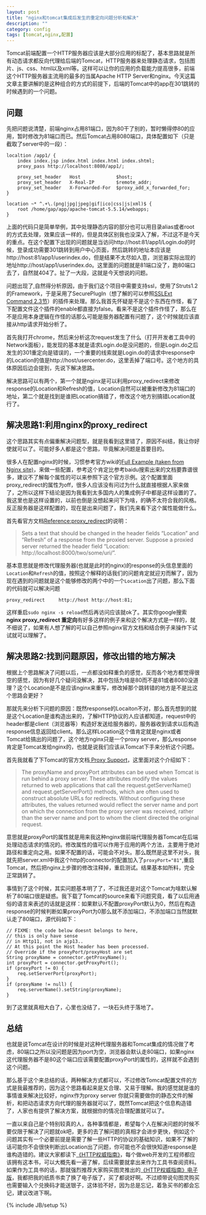 ```yaml
---
layout: post
title: "nginx和tomcat集成后发生的重定向问题分析和解决"
description: ""
category: config
tags: [tomcat,nginx,配置]
---
```

Tomcat前端配置一个HTTP服务器应该是大部分应用的标配了，基本思路就是所有动态请求都反向代理给后端的Tomcat，HTTP服务器来处理静态请求，包括图片、js、css、html以及xml等。这样可以让你的应用的负载能力提高很多，前端这个HTTP服务器主流用的最多的当属Apache HTTP Server和nginx。今天这篇文章主要讲解的是这种组合的方式的前提下，后端的Tomcat中的app在301跳转的时候遇到的一个问题。

## 问题

先把问题说清楚，前端nginx占用81端口，因为80干了别的，暂时懒得停80的应用，暂时修改为81端口而已。然后Tomcat占用8080端口，具体配置如下（只是截取了server中的一段）：

	localtion /app1/ {
		index index.jsp index.html index.html index.shtml;
		proxy_pass http://localhost:8080/app1/;
		
		proxy_set_header   Host             $host;
 		proxy_set_header   X-Real-IP        $remote_addr;
		proxy_set_header   X-Forwarded-For  $proxy_add_x_forwarded_for;
	}
	
	location ~* ^.+\.(png|jpg|jpeg|gif|ico|css|js|xml)$ {
        root /home/gap/app/apache-tomcat-5.5.14/webapps;
    }

上面的代码只是简单举例，其中处理静态内容的部分也可以用目录alias或者root的方式去处理，效果应该一样的，但是具体区别我也没深入了解，不过这不是今天的重点。在这个配置下出现的问题就是当访问http://host:81/app1/Login.do的时候，登录成功需要301跳转到用户中心页面，然后跳转的地址本应该是http://host:81/app1/userindex.do，但是结果不太尽如人意，浏览器实际出现的地址http://host/app1/userindex.do。这里面的问题就是81端口没了，跑80端口去了，自然就404了。扯了一大段，这就是今天想说的问题。

问题出现了,自然得分析原因，由于我们这个项目中需要支持ssl，使用了Struts1.2的Framework，于是采用了SecurePlugIn（想了解的可以参照[SSLExt Command 2.3节](http://www.niallp.pwp.blueyonder.co.uk/sslext.html)）的插件来处理。那么我首先怀疑是不是这个东西在作怪，看了下配置文件这个插件的enable都直接为false。看来不是这个插件作怪了，那么在不是应用本身逻辑在作怪的话那么可能是服务器配置有问题了，这个时候就应该直接从http请求开始分析了。

首先我打开chrome，然后来分析这次request发生了什么（打开开发者工具中的Network面板），能发现的基本就是请求Login.do是没问题的，但是Login.do之后发生的301重定向是错误的，一个重要的线索就是Login.do的请求中response中的Location的值是http://host/usercenter.do，这里丢掉了端口号。这个地方的具体原因后边会提到，先说下解决思路。

解决思路可以有两个，第一个就是nginx是可以利用proxy_redirect来修改response的Location和Refresh的值，Location自然可以被重新修改为81端口的地址，第二个就是找到是谁把Location搞错了，修改这个地方别搞错Location就行了。

## 解决思路1:利用nginx的proxy_redirect

这个思路其实有点偏重解决问题型，就是我看到这里错了，原因不纠结，我让你好使就可以了。可能好多人都是这个思路，毕竟解决问题是首要目的。

很多人在配置nginx的时候，习惯参考官方wiki的[Full Example (taken from Nginx site)](http://wiki.nginx.org/FullExample2)，来做一些配置，参考这个肯定比参考baidu搜索出来的文档要靠谱很多，建议不了解每个属性的可以来参照下这个官方示例。这个配置里面proxy_redirect的属性为off，很多人应该没有问过为什么就直接根据人家来做了，之所以这样下结论是因为我看到太多国内人的集成例子中都是这样设置的了。我这里也是这样设置的，以前也倒是没想起来问下为啥，的确不太符合我的风格。反正服务器是这样配置的，现在是出来问题了，我们先来看下这个属性能做什么。

首先看官方文档[Reference:proxy_redirect](http://nginx.org/en/docs/http/ngx_http_proxy_module.html#proxy_redirect)的说明：
> Sets a text that should be changed in the header fields “Location” and “Refresh” of a response from the proxied server. Suppose a proxied server returned the header field “Location: http://localhost:8000/two/some/uri/”. 

基本意思就是修改代理服务器(也就是此时的nginx)的response的头信息里面的`Location`和`Refresh`的值，按照这个解释的话我们的问题肯定就迎刃而解了，因为现在遇到的问题就是这个能够修改的两个中的一个`Location`出了问题，那么下面的代码就可以解决问题

	proxy_redirect     http://host http://host:81;

这样重启`sudo nginx -s reload`然后再访问应该就ok了。其实你google搜索**nginx proxy_redirect 重定向**有好多这样的例子来和这个解决方式是一样的，就不细说了，如果有人想了解的可以自己参照nginx官方文档和结合例子来操作下试试就可以理解了。

## 解决思路2:找到问题原因，修改出错的地方解决
根据上个思路解决了问题以后，一点都没如释重负的感觉，反而各个地方都觉得很空的感觉，因为有好几个疑问没解决，其中包括为啥是80而不是81或者8080没道理？这个Location是不是应该nginx来重写，修改掉那个跳转错的地方是不是比这个思路会更好？

那就先来分析下问题的原因：既然response的Locaiton不对，那么首先想到的就是这个Location是谁构造出来的，了解HTTP协议的人应该都知道，request中的header都是client（浏览器等）构造好发送给服务器的，服务器收到请求以后构造response信息返回给client。那么这样Location这个值肯定就是nginx或者Tomcat给搞出的问题了，这个地方nginx只是一个proxy server，那么response肯定是Tomcat发给nginx的，也就是说我们应该从Tomcat下手来分析这个问题。

首先我就看了下Tomcat的官方文档[
Proxy Support](http://tomcat.apache.org/tomcat-5.5-doc/config/http.html#Proxy%20Support)，这里面对这个介绍如下：
> The proxyName and proxyPort attributes can be used when Tomcat is run behind a proxy server. These attributes modify the values returned to web applications that call the request.getServerName() and request.getServerPort() methods, which are often used to construct absolute URLs for redirects. Without configuring these attributes, the values returned would reflect the server name and port on which the connection from the proxy server was received, rather than the server name and port to whom the client directed the original request.

意思就是proxyPort的属性就是用来我这种nginx做前端代理服务器Tomcat在后端处理动态请求的情况的。修改属性的值可以作用于应用的两个方法，主要用于绝对路径和重定向之用。如果不配置的话，可能会不对头。那么既然是这里不对头，我就先把server.xml中我这个http的connector的配置加入了`proxyPort="81"`,重启Tomcat，然后把nginx上步骤的修改注释掉，重启测试。结果基本如所料，完全正常跳转了。

事情到了这个时候，其实问题基本明了了，不过我还是对这个Tomcat为啥默认解析了80端口很是疑惑。我下载了Tomcat的source来看下问题究竟，看了以后用通俗的语言来表述的话就是这样：如果默认不配置proxyPort默认为0，然后在构造response的时候判断如果proxyPort为0那么就不添加端口，不添加端口当然就默认走了80端口，源代码如下：

    // FIXME: the code below doesnt belongs to here, 
    // this is only have sense 
    // in Http11, not in ajp13..
    // At this point the Host header has been processed.
    // Override if the proxyPort/proxyHost are set 
    String proxyName = connector.getProxyName();
    int proxyPort = connector.getProxyPort();
    if (proxyPort != 0) {
        req.setServerPort(proxyPort);
    }
    if (proxyName != null) {
        req.serverName().setString(proxyName);
    }

到了这里就真相大白了，心里也没结了，一块石头终于落地了。

## 总结

也就是说Tomcat在设计的时候是对这种代理服务器和Tomcat集成的情况做了考虑，80端口之所以没问题是因为port为空，浏览器会默认走80端口，如果nginx这代理服务器不是80这个端口应该需要配置proxyPort的属性的，这样就不会遇到这个问题。

那么基于这个来总结的话，两种解决方式都可以，不过修改Tomcat配置文件的方式是我最推荐的，因为这个思路看起来是又合理、又易于理解。我的感觉就是谁的事情谁来解决比较好，nginx作为proxy server 你就只需要做你的静态文件的解析，和把动态请求方向代理的服务器就可以了，既然Tomcat把这个信息构造错了，人家也有提供了解决方案，就根据你的情况合理配置就可以了。

一直以来自己是个特别较真的人，各种事情都是，希望每个人在解决问题的时候不要仅限于解决了问题就ok吧，更多的去了解问题的真相才会进步更快，例如这个问题其实有一个必要前提是需要了解一些HTTP的协议的基础知识，如果不了解的话可能你不会很快判断出Location出了问题，你可能也不会很快知道response是谁构造错的。建议大家都读下[《HTTP权威指南》](http://book.douban.com/subject/10746113/)，每个做web开发的工程师都应该拥有这本书，可以大概先看一遍了解，后续需要就拿出来作为工具书查阅资料。如果作为工具书的话，那就强烈推荐大家购买图灵推出的[《HTTP权威指南》电子版](http://www.ituring.com.cn/book/844)，我都把我的纸质书卖了换了电子版了，买了都说好啊。不过顺带说句图灵购买也需要输入个兑换码才能送银子，这体验不好，因为总是忘记，着急买书的都会忘记，建议改进下啊。

{% include JB/setup %}
